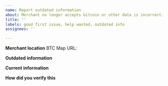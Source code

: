```yaml
---
name: Report outdated information
about: Merchant no longer accepts bitcoin or other data is incorrect.
title: ''
labels: good first issue, help wanted, outdated info
assignees: ''

---
```


**Merchant location**
BTC Map URL: 

<!-- URL can be found with the Share button on the location popup at btcmap.org/map -->

**Outdated information**

<!-- Provide what info is incorrect -->

**Current information**

<!-- Provide the updated info on this location -->

**How did you verify this**

<!-- Please provide additional info here -->
